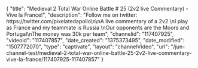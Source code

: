 {
    "title": "Medieval 2 Total War Online Battle # 25 (2v2 live Commentary) - Vive la France!",
    "description": "Follow me on twitter: https:\/\/twitter.com\/pixelatedapollo\n\nA live commentary of a 2v2 \nI play as France and my teammate is Russia \nOur opponents are the Moors and Portugal\nThe money was 30k per team",
    "channelid": "117407925",
    "videoid": "117407857",
    "date_created": "1375373495",
    "date_modified": "1507772070",
    "type": "captivate",
    "layout": "channelVideo",
    "url": "\/jun-channel-test\/medieval-2-total-war-online-battle-25-2v2-live-commentary-vive-la-france\/117407925-117407857"
}
